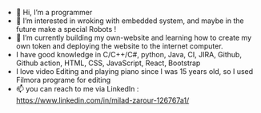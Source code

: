 - 👋 Hi, I’m a programmer
- 👀 I’m interested in wroking with embedded system, and maybe in the future make a special Robots !
- 🌱 I’m currently building my own-website and learning how to create my own token and deploying the website to the internet computer.
- I have good knowledge in C/C++/C#, python, Java, CI, JIRA, Github, Github action, HTML, CSS, JavaScript, React, Bootstrap
- I love video Editing and playing piano since I was 15 years old, so I used Filmora programe for editing
- 📫 you can reach to me via LinkedIn : https://www.linkedin.com/in/milad-zarour-126767a1/

<!---
MiladZarour/MiladZarour is a ✨ special ✨ repository because its `README.md` (this file) appears on your GitHub profile.
You can click the Preview link to take a look at your changes.
--->
